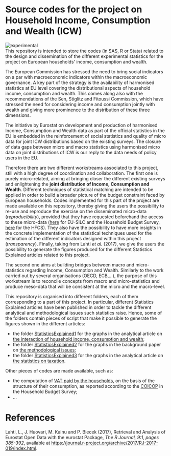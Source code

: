 # Source codes for the project on Household Income, Consumption and Wealth (ICW)
![experimental](http://ec.europa.eu/eurostat/statistics-explained/images/9/95/Experimental.png)<br />
This repository is intended to store the codes (in SAS, R or Stata) related to the design and dissemination of the different experimental statistics for the project on European households' income, consumption and wealth.

The European Commission has stressed the need to bring social indicators on a par with macroeconomic indicators within the macroeconomic governance. A key part of the strategy is the availability of harmonised statistics at EU level covering the distributional aspects of household income, consumption and wealth. This comes along also with the recommendations of the Sen, Stiglitz and Fitoussi Commission, which have stressed the need for considering income and consumption jointly with wealth and giving more prominence to the distribution of these three dimensions.

The initiative by Eurostat on development and production of harmonised Income, Consumption and Wealth data as part of the official statistics in the EU is embedded in the reinforcement of social statistics and quality of micro data for joint ICW distributions based on the existing surveys. The closure of data gaps between micro and macro statistics using harmonised micro data on joint distributions of ICW is our reply to the data needs of policy users in the EU.

Therefore there are two different workstreams associated to this project, still with a high degree of coordination and collaboration. The first one is purely micro-related, aiming at bringing closer the different existing surveys and enlightening the **joint distribution of Income, Consumption and Wealth**. Different techniques of statistical matching are intended to be applied in order to build a broader picture of the budget constraint faced by European households. 
Codes implemented for this part of the project are made available on this repository, thereby giving the users the possibility to re-use and reproduce the exercise on the disseminated micro-data (*reproducibility*), provided that they have requested beforehand the access to these micro-data ([here](http://ec.europa.eu/eurostat/web/microdata/overview) for EU-SILC and the Household Budget Survey, [here](https://www.ecb.europa.eu/pub/economic-research/research-networks/html/researcher_hfcn.en.html) for the HFCS). 
They also have the possibility to have more insights in the concrete implementation of the statistical techniques used for the estimation of the different indicators designed within this project (*transparency*). Finally, taking from Lahti _et al._ (2017), we give the users the possibility to generate the figures produced for the different Statistics Explained articles related to this project.

The second one aims at building bridges between macro and micro-statistics regarding Income, Consumption and Wealth. Similarly to the work carried out by several organisations (OECD, ECB,...), the purpose of this workstream is to reconcile concepts from macro and micro-statistics and produce meso-data that will be consistent at the micro and the macro-level.

This repository is organised into different folders, each of them corresponding to a part of this project. In particular, different Statistics Explained articles have been published in order to tackle the different analytical and methodological issues such statistics raise. Hence, some of the folders contain pieces of script that make it possible to generate the figures shown in the different articles:
* the folder [StatisticsExplained1](https://github.com/eurostat/ICW/tree/master/StatisticsExplained1) for the graphs in the analytical article on [the interaction of household income, consumption and wealth](http://ec.europa.eu/eurostat/statistics-explained/index.php?title=Interaction_of_household_income,_consumption_and_wealth_-_statistics_on_main_results);
* the folder [StatisticsExplained2](https://github.com/eurostat/ICW/tree/master/StatisticsExplained2) for the graphs in the background paper on [the methodological issues](http://ec.europa.eu/eurostat/statistics-explained/index.php/Interaction_of_household_income,_consumption_and_wealth_-_methodological_issues);
* the folder [StatisticsExplained3](https://github.com/eurostat/ICW/tree/master/StatisticsExplained3) for the graphs in the analytical article on [the statistics on taxation](http://ec.europa.eu/eurostat/statistics-explained/index.php/Interaction_of_household_income,_consumption_and_wealth_%E2%80%93_statistics_on_taxation).

Other pieces of codes are made available, such as:
* the computation of [VAT paid by the households](https://github.com/eurostat/ICW/tree/master/VAT), on the basis of the structure of their consumption, as reported according to the [COICOP](https://unstats.un.org/unsd/cr/registry/regcst.asp?Cl=5) in the Household Budget Survey;
* ...

# References
Lahti, L., J. Huovari, M. Kainu and P. Biecek (2017), Retrieval and Analysis of Eurostat Open Data with the eurostat Package, *The R Journal, 9:1, pages 385-392*, available at https://journal.r-project.org/archive/2017/RJ-2017-019/index.html.